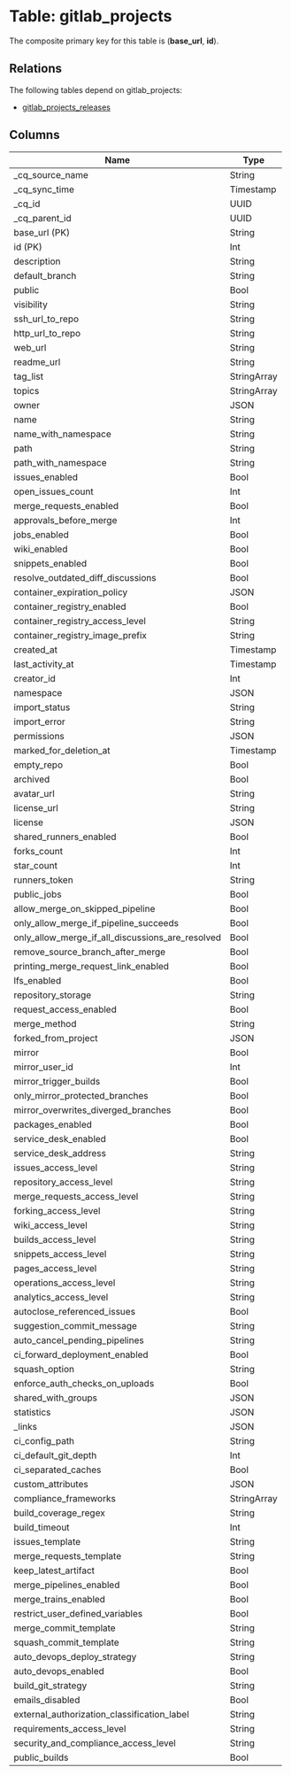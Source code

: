 # Table: gitlab_projects

The composite primary key for this table is (**base_url**, **id**).

## Relations

The following tables depend on gitlab_projects:
  - [gitlab_projects_releases](gitlab_projects_releases.md)

## Columns

| Name          | Type          |
| ------------- | ------------- |
|_cq_source_name|String|
|_cq_sync_time|Timestamp|
|_cq_id|UUID|
|_cq_parent_id|UUID|
|base_url (PK)|String|
|id (PK)|Int|
|description|String|
|default_branch|String|
|public|Bool|
|visibility|String|
|ssh_url_to_repo|String|
|http_url_to_repo|String|
|web_url|String|
|readme_url|String|
|tag_list|StringArray|
|topics|StringArray|
|owner|JSON|
|name|String|
|name_with_namespace|String|
|path|String|
|path_with_namespace|String|
|issues_enabled|Bool|
|open_issues_count|Int|
|merge_requests_enabled|Bool|
|approvals_before_merge|Int|
|jobs_enabled|Bool|
|wiki_enabled|Bool|
|snippets_enabled|Bool|
|resolve_outdated_diff_discussions|Bool|
|container_expiration_policy|JSON|
|container_registry_enabled|Bool|
|container_registry_access_level|String|
|container_registry_image_prefix|String|
|created_at|Timestamp|
|last_activity_at|Timestamp|
|creator_id|Int|
|namespace|JSON|
|import_status|String|
|import_error|String|
|permissions|JSON|
|marked_for_deletion_at|Timestamp|
|empty_repo|Bool|
|archived|Bool|
|avatar_url|String|
|license_url|String|
|license|JSON|
|shared_runners_enabled|Bool|
|forks_count|Int|
|star_count|Int|
|runners_token|String|
|public_jobs|Bool|
|allow_merge_on_skipped_pipeline|Bool|
|only_allow_merge_if_pipeline_succeeds|Bool|
|only_allow_merge_if_all_discussions_are_resolved|Bool|
|remove_source_branch_after_merge|Bool|
|printing_merge_request_link_enabled|Bool|
|lfs_enabled|Bool|
|repository_storage|String|
|request_access_enabled|Bool|
|merge_method|String|
|forked_from_project|JSON|
|mirror|Bool|
|mirror_user_id|Int|
|mirror_trigger_builds|Bool|
|only_mirror_protected_branches|Bool|
|mirror_overwrites_diverged_branches|Bool|
|packages_enabled|Bool|
|service_desk_enabled|Bool|
|service_desk_address|String|
|issues_access_level|String|
|repository_access_level|String|
|merge_requests_access_level|String|
|forking_access_level|String|
|wiki_access_level|String|
|builds_access_level|String|
|snippets_access_level|String|
|pages_access_level|String|
|operations_access_level|String|
|analytics_access_level|String|
|autoclose_referenced_issues|Bool|
|suggestion_commit_message|String|
|auto_cancel_pending_pipelines|String|
|ci_forward_deployment_enabled|Bool|
|squash_option|String|
|enforce_auth_checks_on_uploads|Bool|
|shared_with_groups|JSON|
|statistics|JSON|
|_links|JSON|
|ci_config_path|String|
|ci_default_git_depth|Int|
|ci_separated_caches|Bool|
|custom_attributes|JSON|
|compliance_frameworks|StringArray|
|build_coverage_regex|String|
|build_timeout|Int|
|issues_template|String|
|merge_requests_template|String|
|keep_latest_artifact|Bool|
|merge_pipelines_enabled|Bool|
|merge_trains_enabled|Bool|
|restrict_user_defined_variables|Bool|
|merge_commit_template|String|
|squash_commit_template|String|
|auto_devops_deploy_strategy|String|
|auto_devops_enabled|Bool|
|build_git_strategy|String|
|emails_disabled|Bool|
|external_authorization_classification_label|String|
|requirements_access_level|String|
|security_and_compliance_access_level|String|
|public_builds|Bool|